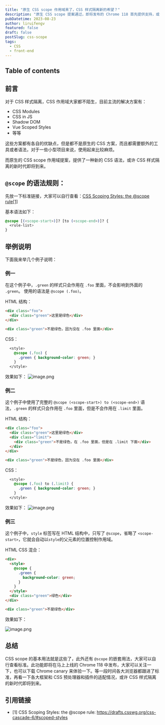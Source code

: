 ```yaml
---
title: "原生 CSS scope 作用域来了，CSS 样式隔离新的希望？"
description: "原生 CSS scope 提案通过，即将发布的 Chrome 118 首先提供支持，或许 CSS 样式隔离的新时代即将到来。"
pubDatetime: 2023-08-23
author: liruifengv
featured: false
draft: false
postSlug: css-scope
tags:
  - CSS
  - front-end
---
```


## Table of contents

## 前言

对于 CSS 样式隔离，CSS 作用域大家都不陌生，目前主流的解决方案有：

- CSS Modules
- CSS in JS
- Shadow DOM
- Vue Scoped Styles
- 等等

这些方案都有各自的优缺点，但是都不是原生的 CSS 方案，而且都需要额外的工具或者语法，对于一些小型项目来说，使用起来比较麻烦。

而原生的 CSS scope 作用域提案，提供了一种新的 CSS 语法，或许 CSS 样式隔离的新时代即将到来。

## `@scope` 的语法规则：

先放一下标准链接，大家可以自行查看：[CSS Scoping Styles: the @scope rule[1]](https://drafts.csswg.org/css-cascade-6/#scoped-styles)

基本语法如下：

```css
@scope [(<scope-start>)]? [to (<scope-end>)]? {
  <rule-list>
}
```

## 举例说明

下面我来举几个例子说明：

### 例一

在这个例子中，`.green` 的样式只会作用在 `.foo` 里面，不会影响到外面的 `.green`。
使用的语法是 `@scope (.foo)`。

HTML 结构：

```html
<div class="foo">
  <div class="green">这里是绿色</div>
</div>

<div class="green">不是绿色，因为没在 .foo 里面</div>
```

CSS：

```css
  <style>
    @scope (.foo) {
      .green { background-color: green; }
    }
  </style>
```

效果如下：
![image.png](https://bucket.liruifengv.com/css-scope/p1.png)

### 例二

这个例子中使用了完整的 `@scope (<scope-start>) to (<scope-end>)` 语法，`.green` 的样式只会作用在 `.foo` 里面，但是不会作用在 `.limit` 里面。

HTML 结构：

```html
<div class="foo">
  <div class="green">这里是绿色</div>
  <div class="limit">
    <div class="green">不是绿色，在 .foo 里面，但是在 .limit 下面</div>
  </div>
</div>

<div class="green">不是绿色，因为没在 .foo 里面</div>
```

CSS：

```css
  <style>
    @scope (.foo) to (.limit) {
      .green { background-color: green; }
    }
  </style>
```

效果如下：
![image.png](https://bucket.liruifengv.com/css-scope/p2.png)

### 例三

这个例子中，`style` 标签写在 HTML 结构中，只写了 `@scope`，省略了 `<scope-start>`，它就会自动以`style`的父元素的位置控制作用域。

HTML CSS 混合：

```html
<div>
  <style>
    @scope {
      .green {
        background-color: green;
      }
    }
  </style>
  <div class="green">绿色</div>
</div>

<div class="green">不是绿色</div>
```

效果如下：

![image.png](https://bucket.liruifengv.com/css-scope/p3.png)

## 总结

CSS scope 的基本用法就是这些了，此外还有 `@scope` 的嵌套用法，大家可以自行查看标准。此功能即将在马上上线的 Chrome 118 中发布，大家可以关注一下，也可以下载 Chrome canary 来体验一下。等一段时间各大浏览器都跟进了标准，再看一下各大框架和 CSS 预处理器和插件的适配情况，或许 CSS 样式隔离的新时代即将到来。

## 引用链接

- [1] CSS Scoping Styles: the @scope rule: https://drafts.csswg.org/css-cascade-6/#scoped-styles
